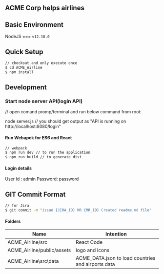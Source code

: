 ## ACME Corp helps airlines 

## Basic Environment

NodeJS === `v12.18.0`

## Quick Setup

```bash
// checkout and only execute once
$ cd ACME_Airline
$ npm install

```

## Development
### Start node server API(login API)
// open comand promp/terminal and run below command from root:

node server.js
// you should get output as "API is running on http://localhost:8080/login"

#### Run Webapck for ES6 and React

```bash
// webpack
$ npm run dev // to run the application
$ npm run build // to generate dist 
```

#### Login details
User Id : admin
Password: password

## GIT Commit Format

```bash
// for Jira
$ git commit -m "issue {JIRA_ID} MR {MR_ID} Created readme.md file"

```

#### Folders

| Name                          | Intention                                        |
| ------------------------------| ------------------------------------------------ |
| ACME_Airline/src             | React Code                                        | 
| ACME_Airline/public/assets   | logo and icons                                    |
| ACME_Airline\src\data        | ACME_DATA.json to load countries and airports data|

